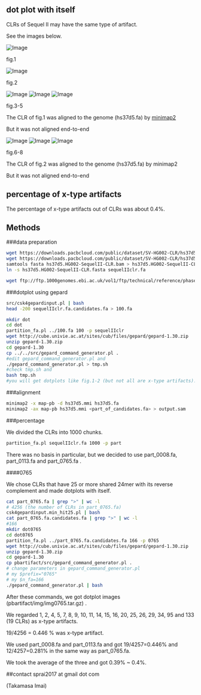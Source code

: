## dot plot with itself

CLRs of Sequel II may have the same type of artifact.

See the images below.

![Image](./img/sequelIIclr_0079.png "fig.1")

fig.1

![Image](./img/sequelIIclr_0071.png "fig.2")

fig.2

![Image](./img/71and79/0079-1.png "fig.3")
![Image](./img/71and79/0079-2.png "fig.4")
![Image](./img/71and79/0079-3.png "fig.5")

fig.3-5

The CLR of fig.1 was aligned to the genome (hs37d5.fa) by [minimap2](https://github.com/lh3/minimap2)

But it was not aligned end-to-end

![Image](./img/71and79/0071-1.png "fig.6")
![Image](./img/71and79/0071-2.png "fig.7")
![Image](./img/71and79/0071-3.png "fig.8")

fig.6-8

The CLR of fig.2 was aligned to the genome (hs37d5.fa) by minimap2

But it was not aligned end-to-end

## percentage of x-type artifacts

The percentage of x-type artifacts out of CLRs was about 0.4%.

## Methods

###data preparation
```sh
wget https://downloads.pacbcloud.com/public/dataset/SV-HG002-CLR/hs37d5.HG002-SequelII-CLR.bam
wget https://downloads.pacbcloud.com/public/dataset/SV-HG002-CLR/hs37d5.HG002-SequelII-CLR.bam.bai
samtools fasta hs37d5.HG002-SequelII-CLR.bam > hs37d5.HG002-SequelII-CLR.fasta
ln -s hs37d5.HG002-SequelII-CLR.fasta sequelIIclr.fa

wget ftp://ftp.1000genomes.ebi.ac.uk/vol1/ftp/technical/reference/phase2_reference_assembly_sequence/hs37d5.fa.gz
```

###dotplot using gepard
```sh
src/csk4gepardinput.pl | bash
head -200 sequelIIclr.fa.candidates.fa > 100.fa

mkdir dot
cd dot
partition_fa.pl ../100.fa 100 -p sequelIIclr
wget http://cube.univie.ac.at/sites/cub/files/gepard/gepard-1.30.zip
unzip gepard-1.30.zip
cd gepard-1.30
cp ../../src/gepard_command_generator.pl .
#edit gepard_command_generator.pl and
./gepard_command_generator.pl > tmp.sh
#check tmp.sh and
bash tmp.sh
#you will get dotplots like fig.1-2 (but not all are x-type artifacts).
```

###alignment

```sh
minimap2 -x map-pb -d hs37d5.mmi hs37d5.fa
minimap2 -ax map-pb hs37d5.mmi <part_of_candidates.fa> > output.sam
```

###percentage

We divided the CLRs into 1000 chunks.
```sh
partition_fa.pl sequelIIclr.fa 1000 -p part
```

There was no basis in particular, but we decided to use part_0008.fa, part_0113.fa and part_0765.fa .

####0765

We chose CLRs that have 25 or more shared 24mer with its reverse complement
 and made dotplots with itself.

```sh
cat part_0765.fa | grep ">" | wc -l
# 4256 (the number of CLRs in part_0765.fa)
csk4gepardinput.min_hit25.pl | bash
cat part_0765.fa.candidates.fa | grep ">" | wc -l
#166
mkdir dot0765
cd dot0765
partition_fa.pl ../part_0765.fa.candidates.fa 166 -p 0765
wget http://cube.univie.ac.at/sites/cub/files/gepard/gepard-1.30.zip
unzip gepard-1.30.zip
cd gepard-1.30
cp pbartifact/src/gepard_command_generator.pl .
# change parameters in gepard_command_generator.pl
# my $prefix="0765"
# my $n_fa=166
./gepard_command_generator.pl | bash
```

After these commands, we got dotplot images (pbartifact/img/img0765.tar.gz) .

We regarded 1, 2, 4, 5, 7, 8, 9, 10, 11, 14, 15, 16, 20, 25, 26, 29, 34, 95 and 133 (19 CLRs) as x-type artifacts.

19/4256 = 0.446 % was x-type artifact.

We used part_0008.fa and part_0113.fa and got 19/4257=0.446% and 12/4257=0.281% in the same way as part_0765.fa.

We took the average of the three and got 0.39% ~ 0.4%.

##contact
sprai2017 at gmail dot com

(Takamasa Imai)

